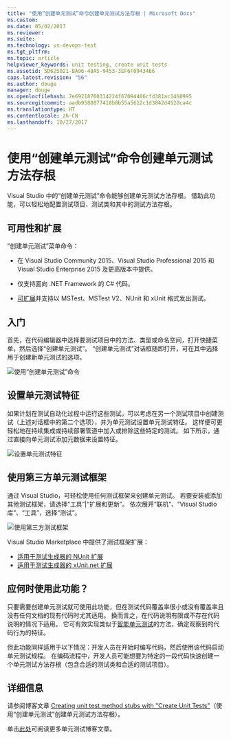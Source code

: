 ```yaml
---
title: "使用“创建单元测试”命令创建单元测试方法存根 | Microsoft Docs"
ms.custom: 
ms.date: 05/02/2017
ms.reviewer: 
ms.suite: 
ms.technology: vs-devops-test
ms.tgt_pltfrm: 
ms.topic: article
helpviewer_keywords: unit testing, create unit tests
ms.assetid: 5D625021-BA96-48A5-9453-3EF6F0943466
caps.latest.revision: "56"
ms.author: douge
manager: douge
ms.openlocfilehash: 7e69218700314224f67094486cfd381ac1460995
ms.sourcegitcommit: aadb9588877418b8b55a5612c1d3842d4520ca4c
ms.translationtype: HT
ms.contentlocale: zh-CN
ms.lasthandoff: 10/27/2017
---
```

# <a name="create-unit-test-method-stubs-with-the-create-unit-tests-command"></a>使用“创建单元测试”命令创建单元测试方法存根

Visual Studio 中的“创建单元测试”命令能够创建单元测试方法存根。 借助此功能，可以轻松地配置测试项目、测试类和其中的测试方法存根。 

## <a name="availability-and-extensions"></a>可用性和扩展

“创建单元测试”菜单命令：

* 在 Visual Studio Community 2015、Visual Studio Professional 2015 和 Visual Studio Enterprise 2015 及更高版本中提供。

* 仅支持面向 .NET Framework 的 C# 代码。

* [可扩展](#extend-framework)并支持以 MSTest、MSTest V2、NUnit 和 xUnit 格式发出测试。

## <a name="get-started"></a>入门

首先，在代码编辑器中选择要测试项目中的方法、类型或命名空间，打开快捷菜单，然后选择“创建单元测试”。 “创建单元测试”对话框随即打开，可在其中选择用于创建新单元测试的选项。

![使用“创建单元测试”命令](media/createunittestcommand.png)

## <a name="setting-unit-test-traits"></a>设置单元测试特征

如果计划在测试自动化过程中运行这些测试，可以考虑在另一个测试项目中创建测试（上述对话框中的第二个选项），并为单元测试设置单元测试特征。 这样便可更轻松地在持续集成或持续部署管道中加入或排除这些特定的测试。 如下所示，通过直接向单元测试添加元数据来设置特征。 

![设置单元测试特征](media/createunittest.png)

<a name="extend-framework"></a>
## <a name="using-third-party-unit-test-frameworks"></a>使用第三方单元测试框架

通过 Visual Studio，可轻松使用任何测试框架来创建单元测试。 若要安装或添加其他测试框架，请选择“工具”|“扩展和更新”。
依次展开“联机”、“Visual Studio 库”、“工具”，选择“测试”。 

![使用第三方测试框架](media/createunittestfx.png)

Visual Studio Marketplace 中提供了测试框架扩展：

* [适用于测试生成器的 NUnit 扩展](https://marketplace.visualstudio.com/items?itemName=NUnitDevelopers.TestGeneratorNUnitextension)
* [适用于测试生成器的 xUnit.net 扩展](https://marketplace.visualstudio.com/items?itemName=BradWilson.xUnitnetTestExtensions)

## <a name="when-should-i-use-this-feature"></a>应何时使用此功能？

只要需要创建单元测试就可使用此功能，但在测试代码覆盖率很小或没有覆盖率且没有任何文档的现有代码时尤其适用。 换而言之，在代码说明有限或不存在代码说明的情况下适用。 它可有效实现类似于[智能单元测试](http://blogs.msdn.com/b/visualstudioalm/archive/2014/11/19/introducing-smart-unit-tests.aspx)的方法，确定观察到的代码行为的特征。

但此功能同样适用于以下情况：开发人员在开始时编写代码，然后使用该代码启动单元测试规程。 在编码流程中，开发人员可能想要为特定的一段代码快速创建一个单元测试方法存根（包含合适的测试类和合适的测试项目）。 

## <a name="more-information"></a>详细信息

请参阅博客文章 [Creating unit test method stubs with "Create Unit Tests"](https://blogs.msdn.microsoft.com/visualstudioalm/2015/03/06/creating-unit-test-method-stubs-with-create-unit-tests/)（使用“创建单元测试”创建单元测试方法存根）。

单击[此处](https://blogs.msdn.microsoft.com/visualstudioalm/tag/unit-testing/)可阅读更多单元测试博客文章。
